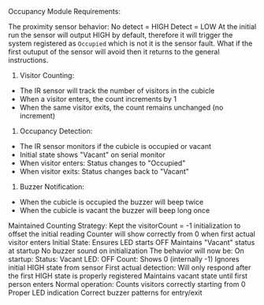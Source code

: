 Occupancy Module Requirements:

The proximity sensor behavior:
No detect = HIGH
Detect = LOW
At the initial run the sensor will output HIGH by default, therefore it will trigger the system registered as `Occupied` which is not it is the sensor fault. What if the first outuput of the sensor will avoid then it returns to the general instructions.

1. Visitor Counting:
- The IR sensor will track the number of visitors in the cubicle
- When a visitor enters, the count increments by 1
- When the same visitor exits, the count remains unchanged (no increment)

1. Occupancy Detection:
- The IR sensor monitors if the cubicle is occupied or vacant
- Initial state shows "Vacant" on serial monitor
- When visitor enters: Status changes to "Occupied" 
- When visitor exits: Status changes back to "Vacant"

1. Buzzer Notification:
- When the cubicle is occupied the buzzer will beep twice
- When the cubicle is vacant the buzzer will beep long once


Maintained Counting Strategy:
Kept the visitorCount = -1 initialization to offset the initial reading
Counter will show correctly from 0 when first actual visitor enters
Initial State:
Ensures LED starts OFF
Maintains "Vacant" status at startup
No buzzer sound on initialization
The behavior will now be:
On startup:
Status: Vacant
LED: OFF
Count: Shows 0 (internally -1)
Ignores initial HIGH state from sensor
First actual detection:
Will only respond after the first HIGH state is properly registered
Maintains vacant state until first person enters
Normal operation:
Counts visitors correctly starting from 0
Proper LED indication
Correct buzzer patterns for entry/exit